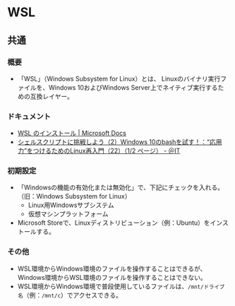 # WSL

## 共通

### 概要

- 「WSL」（Windows Subsystem for Linux）とは、
  Linuxのバイナリ実行ファイルを、Windows 10およびWindows Server上でネイティブ実行するための互換レイヤー。

### ドキュメント

- [WSL のインストール | Microsoft Docs](https://docs.microsoft.com/ja-jp/windows/wsl/install)
- [シェルスクリプトに挑戦しよう（2）Windows 10のbashを試す！：“応用力”をつけるためのLinux再入門（22）（1/2 ページ） - ＠IT](https://atmarkit.itmedia.co.jp/ait/articles/1809/14/news015.html)

### 初期設定

- 「Windowsの機能の有効化または無効化」で、下記にチェックを入れる。（旧：Windows Subsystem for Linux）
  - Linux用Windowsサブシステム
  - 仮想マシンプラットフォーム
- Microsoft Storeで、Linuxディストリビューション（例：Ubuntu）をインストールする。

### その他

- WSL環境からWindows環境のファイルを操作することはできるが、
  Windows環境からWSL環境のファイルを操作することはできない。
- WSL環境からWindows環境で普段使用しているファイルは、`/mnt/ドライブ名`（例：`/mnt/c`）でアクセスできる。

